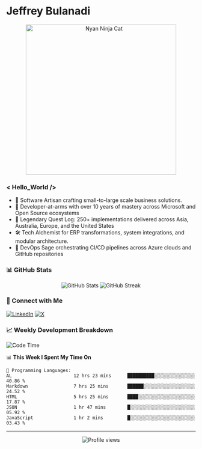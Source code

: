 # Jeffrey Bulanadi

<div align="center">
  <img src="https://www.nyan.cat/cats/nyaninja.gif" alt="Nyan Ninja Cat" width="400"/>
</div>

### < Hello_World />

- 🎨 Software Artisan crafting small-to-large scale business solutions.
- 💼 Developer-at-arms with over 10 years of mastery across Microsoft and Open Source ecosystems
- 🏢 Legendary Quest Log: 250+ implementations delivered across Asia, Australia, Europe, and the United States
- 🛠️ Tech Alchemist for ERP transformations, system integrations, and modular architecture.
- 🔄 DevOps Sage orchestrating CI/CD pipelines across Azure clouds and GitHub repositories

### 📊 GitHub Stats

<div align="center">
  <img src="https://github-readme-stats.vercel.app/api?username=jeffreybulanadi&show_icons=true&theme=tokyonight" alt="GitHub Stats" />
  <img src="https://github-readme-streak-stats.herokuapp.com/?user=jeffreybulanadi&theme=tokyonight" alt="GitHub Streak" />
</div>

### 🤝 Connect with Me

[![LinkedIn](https://img.shields.io/badge/LinkedIn-Connect-blue?style=for-the-badge&logo=linkedin)](https://linkedin.com/in/jeffreybulanadi)
[![X](https://img.shields.io/badge/Twitter-Follow-blue?style=for-the-badge&logo=twitter)](https://x.com/JeffreyBulanadi)

### 📈 Weekly Development Breakdown

<!--START_SECTION:waka-->
![Code Time](http://img.shields.io/badge/Code%20Time-325%20hrs%203%20mins-blue)

📊 **This Week I Spent My Time On** 

```text
💬 Programming Languages: 
AL                       12 hrs 23 mins      ██████████░░░░░░░░░░░░░░░   40.86 % 
Markdown                 7 hrs 25 mins       ██████░░░░░░░░░░░░░░░░░░░   24.52 % 
HTML                     5 hrs 25 mins       ████░░░░░░░░░░░░░░░░░░░░░   17.87 % 
JSON                     1 hr 47 mins        █░░░░░░░░░░░░░░░░░░░░░░░░   05.92 % 
JavaScript               1 hr 2 mins         █░░░░░░░░░░░░░░░░░░░░░░░░   03.43 % 
```


<!--END_SECTION:waka-->

---

<div align="center">
  <img src="https://komarev.com/ghpvc/?username=jeffreybulanadi&color=blue&style=flat-square" alt="Profile views" />
</div>
